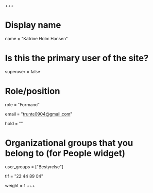 +++
# Display name
name = "Katrine Holm Hansen"

# Is this the primary user of the site?
superuser = false

# Role/position
role = "Formand"

email = "trunte0904@gmail.com"

hold = ""

# Organizational groups that you belong to (for People widget)
user_groups = ["Bestyrelse"]

tlf = "22 44 89 04"

weight = 1
+++
